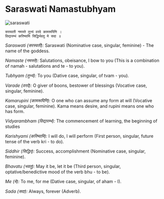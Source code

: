# Saraswati Namastubhyam

![saraswati](images/saraswati.png)

```
सरस्वती नमस्ते तुभ्यं वरदे कामरूपिणि ।
विद्यारम्भं करिष्यामि सिद्धिर्भवतु मे सदा ॥
```

*Saraswati (सरस्वती):* Saraswati (Nominative case, singular, feminine) - The name of the goddess.

*Namaste (नमस्ते):* Salutations, obeisance, I bow to you (This is a combination of namah - salutations and te - to you).

*Tubhyam (तुभ्यं):* To you (Dative case, singular, of tvam - you).

*Varade (वरदे):* O giver of boons, bestower of blessings (Vocative case, singular, feminine).

*Kamarupini (कामरूपिणि):* O one who can assume any form at will (Vocative case, singular, feminine). Kama means desire, and rupini means one who has form.

*Vidyarambham (विद्यारम्भं):* The commencement of learning, the beginning of studies 

*Karishyami (करिष्यामि):* I will do, I will perform (First person, singular, future tense of the verb kri - to do).

*Siddhir (सिद्धिर्):* Success, accomplishment (Nominative case, singular, feminine).

*Bhavatu (भवतु):* May it be, let it be (Third person, singular, optative/benedictive mood of the verb bhu - to be).

*Me (मे):* To me, for me (Dative case, singular, of aham - I).

*Sada (सदा):* Always, forever (Adverb).


